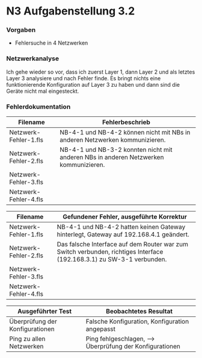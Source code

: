 # N3 Aufgabenstellung 3.2

### Vorgaben
- Fehlersuche in 4 Netzwerken

### Netzwerkanalyse
Ich gehe wieder so vor, dass ich zuerst Layer 1, dann Layer 2 und als letztes Layer 3 analysiere und nach Fehler finde. Es bringt nichts eine funktionierende Konfiguration auf Layer 3 zu haben und dann sind die Geräte nicht mal eingesteckt. 

### Fehlerdokumentation

| Filename              | Fehlerbeschrieb                                                                      |
| --------------------- | ------------------------------------------------------------------------------------ |
| Netzwerk-Fehler-1.fls | NB-4-1 und NB-4-2 können nicht mit NBs in anderen Netzwerken kommunizieren.          |
| Netzwerk-Fehler-2.fls | NB-4-1 und NB-3-2 konnten nicht mit anderen NBs in anderen Netzwerken kommunizieren. |
| Netzwerk-Fehler-3.fls |                                                                                      |
| Netzwerk-Fehler-4.fls |                                                                                      |


| Filename              | Gefundener Fehler, ausgeführte Korrektur                                                                              |
| --------------------- | --------------------------------------------------------------------------------------------------------------------- |
| Netzwerk-Fehler-1.fls | NB-4-1 und NB-4-2 hatten keinen Gateway hinterlegt, Gateway auf 192.168.4.1 geändert.                                 |
| Netzwerk-Fehler-2.fls | Das falsche Interface auf dem Router war zum Switch verbunden, richtiges Interface (192.168.3.1) zu SW-3-1 verbunden. |
| Netzwerk-Fehler-3.fls |                                                                                                                       |
| Netzwerk-Fehler-4.fls |                                                                                                                       |


| Ausgeführter Test               | Beobachtetes Resultat                                    |
| ------------------------------- | -------------------------------------------------------- |
| Überprüfung der Konfigurationen | Falsche Konfiguration, Konfiguration angepasst           |
| Ping zu allen Netzwerken        | Ping fehlgeschlagen, --> Überprüfung der Konfigurationen |
